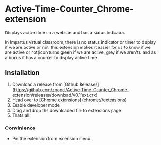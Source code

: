 # Active-Time-Counter_Chrome-extension
Displays active time on a website and has a status indicator.

In Impartus virtual classroom, there is no status indicator or timer to display if we are active or not.
this extension makes it easier for us to know if we are active or not(icon turns green if we are active, grey if we aren't).
and as a bonus it has a counter to display active time.
## Installation
1. Download a release from [Github Releases] (https://github.com/znapci/Active-Time-Counter_Chrome-extension/releases/download/v0.1/ext.crx)
2. Head over to [Chrome extensions] (chrome://extensions)
3. Enable developer mode
4. Drag and drop the downloaded file to extensions page
5. Thats all!
### Convinience
- Pin the extension from extension menu.
